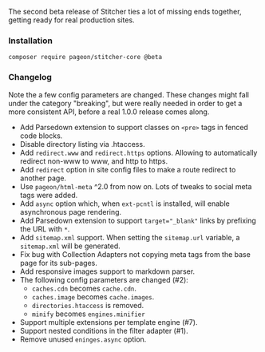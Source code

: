 The second beta release of Stitcher ties a lot of missing ends together, getting ready for real production sites. 

### Installation

```
composer require pageon/stitcher-core @beta
```

### Changelog

Note the a few config parameters are changed. These changes might fall under the category "breaking", 
 but were really needed in order to get a more consistent API, before a real 1.0.0 release comes along.
  
- Add Parsedown extension to support classes on `<pre>` tags in fenced code blocks.
- Disable directory listing via .htaccess.
- Add `redirect.www` and `redirect.https` options. Allowing to automatically redirect non-www to www, and http to https.
- Add `redirect` option in site config files to make a route redirect to another page.
- Use `pageon/html-meta` ^2.0 from now on. Lots of tweaks to social meta tags were added.
- Add `async` option which, when `ext-pcntl` is installed, will enable asynchronous page rendering.
- Add Parsedown extension to support `target="_blank"` links by prefixing the URL with `*`.
- Add `sitemap.xml` support. When setting the `sitemap.url` variable, a `sitemap.xml` will be generated.
- Fix bug with Collection Adapters not copying meta tags from the base page for its sub-pages.
- Add responsive images support to markdown parser.
- The following config parameters are changed (#2):
    - `caches.cdn` becomes `cache.cdn`.
    - `caches.image` becomes `cache.images`.
    - `directories.htaccess` is removed.
    - `minify` becomes `engines.minifier`
- Support multiple extensions per template engine (#7).
- Support nested conditions in the filter adapter (#1).
- Remove unused `eninges.async` option.
